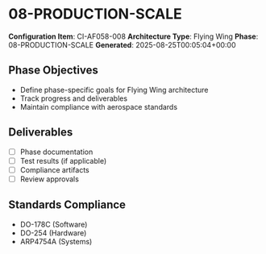 # 08-PRODUCTION-SCALE

**Configuration Item**: CI-AF058-008
**Architecture Type**: Flying Wing
**Phase**: 08-PRODUCTION-SCALE
**Generated**: 2025-08-25T00:05:04+00:00

## Phase Objectives
- Define phase-specific goals for Flying Wing architecture
- Track progress and deliverables
- Maintain compliance with aerospace standards

## Deliverables
- [ ] Phase documentation
- [ ] Test results (if applicable)
- [ ] Compliance artifacts
- [ ] Review approvals

## Standards Compliance
- DO-178C (Software)
- DO-254 (Hardware)
- ARP4754A (Systems)
